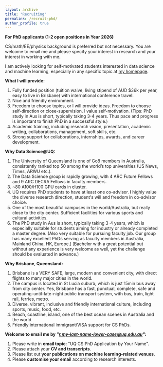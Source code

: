 ```yaml
---
layout: archive
title: "Recruiting"
permalink: /recruit-phd/
author_profile: true
---
```

**For PhD applicants (1-2 open positions in Year 2026)**
  
CS/math/EE/physics background is preferred but not necessary. You are welcome to email me and please specify your interest in research and your interest in working with me.

I am actively looking for self-motivated students interested in data science and machine learning, especially in any specific topic at <a href="https://ruihongqiu.github.io/recruit-thesis/" target="_blank"> my homepage</a>.

**What I will provide:**
1. Fully funded position (tuition waive, living stipend of AUD $36k per year, easy to live in Brisbane) with international conference travel.
2. Nice and friendly environment.
3. Freedom to choose topics, or I will provide ideas. Freedom to choose self-direction or close-supervision. I value self-motivation. (Tips: PhD study in Aus is short, typically taking 3-4 years. Thus pace and progress is important to finish PhD in a successful style.)
4. Academic training, including research vision, presentation, academic writing, collaborations, management, soft skills, etc.
5. Strong support for collaborations, internships, awards, and career development.

**Why Data Science@UQ:**
1. The University of Queensland is one of Go8 members in Australia, consistently ranked top 50 among the world’s top universities (US News, Times, ARWU etc.).
2. The Data Science group is rapidly growing, with 4 ARC Future Fellows and 9 ARC DECRA Fellows in faculty members.
3. ~80 A100/H100 GPU cards in cluster.
4. UQ requires PhD students to have at least one co-advisor. I highly value the diverse research direction, student's will and freedom in co-advisor choice.
5. One of the most beautiful campuses in the world/Australia, but really close to the city center. Sufficient facilities for various sports and cultural activities.
6. The PhD study in Aus is short, typically taking 3-4 years, which is especially suitable for students aiming for industry or already completed a master degree. (Also very suitable for pursuing faculty job. Our group has many excellent PhDs serving as faculty members in Australia, Mainland China, HK, Europe.) (Bachelor with a great potential but without any experience is very welcome as well, yet the challenge should be evaluated in advance.)

**Why Brisbane, Queensland:**
1. Brisbane is a VERY SAFE, large, modern and convenient city, with direct flights to many major cities in the world.
2. The campus is located in St Lucia suburb, which is just 15min bus away from city center. Yes, Brisbane has a fast, punctual, complete, safe and operating-until-late-night public transport system, with bus, train, light rail, ferries, metro.
3. Diverse, vibrant, inclusive and friendly international culture, including sports, music, food, etc.
4. Beach, coastline, island, one of the best ocean scenes in Australia and the world.
5. Friendly international immigrant/VISA support for CS PhDs.

**Welcome to email me by *"r.my-last-name-lower-case@uq.edu.au"*:**
1. Please write in **email topic**: "UQ CS PhD Application by Your Name".
2. Please attach your **CV and transcripts**.
3. Please list out **your publications on machine learning-related venues**.
4. Please **customise your email** according to research interests.